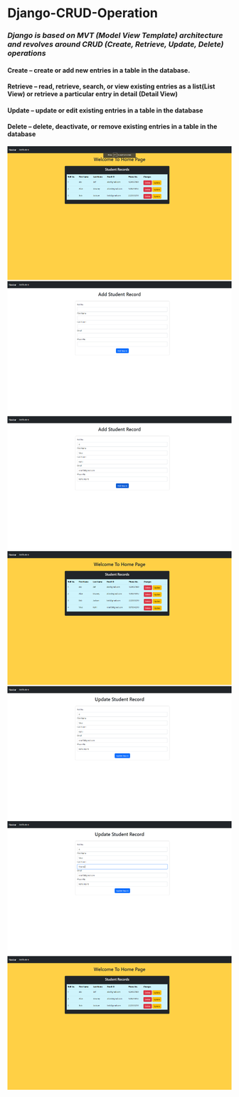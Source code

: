 # Django-CRUD-Operation
###  _Django is based on MVT (Model View Template) architecture and revolves around CRUD (Create, Retrieve, Update, Delete) operations_
####  Create – create or add new entries in a table in the database. 
####  Retrieve – read, retrieve, search, or view existing entries as a list(List View) or retrieve a particular entry in detail (Detail View) 
####  Update – update or edit existing entries in a table in the database 
####  Delete – delete, deactivate, or remove existing entries in a table in the database
<img src="https://github.com/Amrut-17/Django-CRUD-Operation/blob/main/Web%20SS/Screenshot%20(32).png" alt="SS" width="600" height="300"/>
<img src="https://github.com/Amrut-17/Django-CRUD-Operation/blob/main/Web%20SS/Screenshot%20(33).png" alt="SS" width="600" height="300"/>
<img src="https://github.com/Amrut-17/Django-CRUD-Operation/blob/main/Web%20SS/Screenshot%20(34).png" alt="SS" width="600" height="300"/>
<img src="https://github.com/Amrut-17/Django-CRUD-Operation/blob/main/Web%20SS/Screenshot%20(35).png" alt="SS" width="600" height="300"/>
<img src="https://github.com/Amrut-17/Django-CRUD-Operation/blob/main/Web%20SS/Screenshot%20(36).png" alt="SS" width="600" height="300"/>
<img src="https://github.com/Amrut-17/Django-CRUD-Operation/blob/main/Web%20SS/Screenshot%20(37).png" alt="SS" width="600" height="300"/>
<img src="https://github.com/Amrut-17/Django-CRUD-Operation/blob/main/Web%20SS/Screenshot%20(38).png" alt="SS" width="600" height="300"/>
